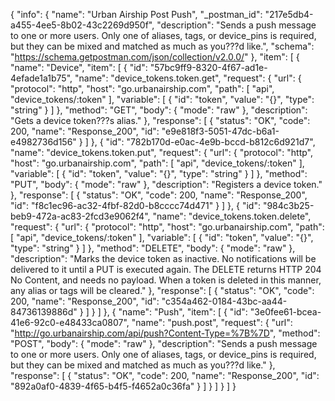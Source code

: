 {
  "info": {
    "name": "Urban Airship Post Push",
    "_postman_id": "217e5db4-a455-4ee5-8b02-43c2269d950f",
    "description": "Sends a push message to one or more users. Only one of aliases, tags, or device_pins is required, but they can be mixed and matched as much as you???d like.",
    "schema": "https://schema.getpostman.com/json/collection/v2.0.0/"
  },
  "item": [
    {
      "name": "Device",
      "item": [
        {
          "id": "57bc9ff9-8320-4f67-ad1e-4efade1a1b75",
          "name": "device_tokens.token.get",
          "request": {
            "url": {
              "protocol": "http",
              "host": "go.urbanairship.com",
              "path": [
                "api",
                "device_tokens/:token"
              ],
              "variable": [
                {
                  "id": "token",
                  "value": "{}",
                  "type": "string"
                }
              ]
            },
            "method": "GET",
            "body": {
              "mode": "raw"
            },
            "description": "Gets a device token???s alias."
          },
          "response": [
            {
              "status": "OK",
              "code": 200,
              "name": "Response_200",
              "id": "e9e818f3-5051-47dc-b6a1-e4982736d156"
            }
          ]
        },
        {
          "id": "782b170d-e0ac-4e9b-bccd-b812c6d921d7",
          "name": "device_tokens.token.put",
          "request": {
            "url": {
              "protocol": "http",
              "host": "go.urbanairship.com",
              "path": [
                "api",
                "device_tokens/:token"
              ],
              "variable": [
                {
                  "id": "token",
                  "value": "{}",
                  "type": "string"
                }
              ]
            },
            "method": "PUT",
            "body": {
              "mode": "raw"
            },
            "description": "Registers a device token."
          },
          "response": [
            {
              "status": "OK",
              "code": 200,
              "name": "Response_200",
              "id": "f8c1ec96-ac32-4fbf-82d0-b8cccc74d471"
            }
          ]
        },
        {
          "id": "984c3b25-beb9-472a-ac83-2fcd3e9062f4",
          "name": "device_tokens.token.delete",
          "request": {
            "url": {
              "protocol": "http",
              "host": "go.urbanairship.com",
              "path": [
                "api",
                "device_tokens/:token"
              ],
              "variable": [
                {
                  "id": "token",
                  "value": "{}",
                  "type": "string"
                }
              ]
            },
            "method": "DELETE",
            "body": {
              "mode": "raw"
            },
            "description": "Marks the device token as inactive. No notifications will be delivered to it until a PUT is executed again. The DELETE returns HTTP 204 No Content, and needs no payload. When a token is deleted in this manner, any alias or tags will be cleared."
          },
          "response": [
            {
              "status": "OK",
              "code": 200,
              "name": "Response_200",
              "id": "c354a462-0184-43bc-aa44-84736139886d"
            }
          ]
        }
      ]
    },
    {
      "name": "Push",
      "item": [
        {
          "id": "3e0fee61-bcea-41e6-92c0-e48433ca0807",
          "name": "push.post",
          "request": {
            "url": "http://go.urbanairship.com/api/push?Content-Type=%7B%7D",
            "method": "POST",
            "body": {
              "mode": "raw"
            },
            "description": "Sends a push message to one or more users. Only one of aliases, tags, or device_pins is required, but they can be mixed and matched as much as you???d like."
          },
          "response": [
            {
              "status": "OK",
              "code": 200,
              "name": "Response_200",
              "id": "892a0af0-4839-4f65-b4f5-f4652a0c36fa"
            }
          ]
        }
      ]
    }
  ]
}